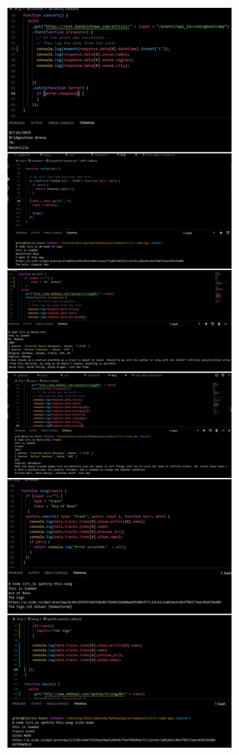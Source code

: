 ![](images/concert-this.PNG)
![](images/do-what-it-says.PNG)
![](images/movie-this-no-input.PNG)
![](images/movie-this.PNG)
![](images/spotify-this-song-no-input.PNG)
![](images/spotify-this-song.PNG)
